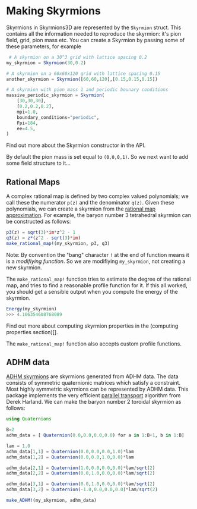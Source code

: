 # Making Skyrmions

Skyrmions in Skyrmions3D are represented by the `Skyrmion` struct. This contains all the information needed to reproduce the skyrmion: it's pion field, grid, pion mass etc. You can create a Skyrmion by passing some of these parameters, for example

``` julia
 # A skyrmion on a 30^3 grid with lattice spacing 0.2
my_skyrmion = Skyrmion(30,0.2)

# A skyrmion on a 60x60x120 grid with lattice spacing 0.15
another_skyrmion = Skyrmion([60,60,120],[0.15,0.15,0.15]) 

# A skyrmion with pion mass 1 and periodic bounary conditions
massive_periodic_skyrmion = Skyrmion(
    [30,30,30],
    [0.2,0.2,0.2], 
    mpi=1.0, 
    boundary_conditions="periodic",
    Fpi=184, 
    ee=4.5,
)
```

Find out more about the Skyrmion constructor in the API. 


By default the pion mass is set equal to `(0,0,0,1)`. So we next want to add some field structure to it...

## Rational Maps

A complex rational map is defined by two complex valued polynomials; we call these the numerator `p(z)` and the denominator `q(z)`. Given these polynomials, we can create a skyrmion from the [rational map approximation](https://arxiv.org/pdf/hep-th/9705151). For example, the baryon number 3 tetrahedral skyrmion can be constructed as follows:

``` julia
p3(z) = sqrt(3)*im*z^2 - 1
q3(z) = z*(z^2 - sqrt(3)*im)
make_rational_map!(my_skyrmion, p3, q3)
```

Note: By convention the "bang" character `!` at the end of function means it is a _modifiying function_. So we are modifiying `my_skyrmion`, not creating a new skyrmion.

The `make_rational_map!` function tries to estimate the degree of the rational map, and tries to find a reasonable profile function for it. If this all worked, you should get a sensible output when you compute the energy of the skyrmion.

``` julia
Energy(my_skyrmion)
>>> 4.106354608768089
```

Find out more about computing skyrmion properties in the (computing properties section)[].

The `make_rational_map!` function also accepts custom profile functions.

## ADHM data

[ADHM skyrmions](https://arxiv.org/pdf/2110.15190) are skyrmions generated from ADHM data. The data consists of symmetric quaternionic matrices which satisfy a constraint. Most highly symmetric skyrmions can be represented by ADHM data. This package implements the very efficient [parallel transport](https://arxiv.org/abs/2204.04032) algorithm from Derek Harland. We can make the baryon number 2 toroidal skyrmion as follows:

``` julia
using Quaternions

B=2
adhm_data = [ Quaternion(0.0,0.0,0.0,0.0) for a in 1:B+1, b in 1:B]

lam = 1.0
adhm_data[1,1] = Quaternion(0.0,0.0,0.0,1.0)*lam
adhm_data[1,2] = Quaternion(0.0,0.0,1.0,0.0)*lam

adhm_data[2,1] = Quaternion(1.0,0.0,0.0,0.0)*lam/sqrt(2)
adhm_data[2,2] = Quaternion(0.0,1.0,0.0,0.0)*lam/sqrt(2)

adhm_data[3,1] = Quaternion(0.0,1.0,0.0,0.0)*lam/sqrt(2)
adhm_data[3,2] = Quaternion(-1.0,0.0,0.0,0.0)*lam/sqrt(2)

make_ADHM!(my_skyrmion, adhm_data)
```







